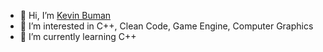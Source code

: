 - 👋 Hi, I’m [Kevin Buman](buman@embotech.com)
- 👀 I’m interested in C++, Clean Code, Game Engine, Computer Graphics
- 🌱 I’m currently learning C++

<!---
kbuman-embotech/kbuman-embotech is a ✨ special ✨ repository because its `README.md` (this file) appears on your GitHub profile.
You can click the Preview link to take a look at your changes.
--->
